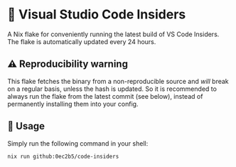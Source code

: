 # 🌙 Visual Studio Code Insiders

A Nix flake for conveniently running the latest build of VS Code Insiders. The flake is automatically updated every 24 hours.

## ⚠️ Reproducibility warning

This flake fetches the binary from a non-reproducible source and *will* break on a regular basis, unless the hash is updated. So it is recommended to always run the flake from the latest commit (see below), instead of permanently installing them into your config. 

## 📝 Usage

Simply run the following command in your shell:

```bash
nix run github:0ec2b5/code-insiders
```

